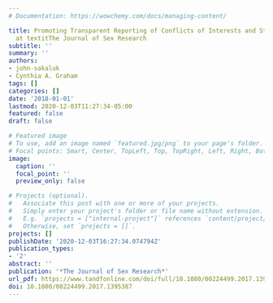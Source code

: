 ```yaml
---
# Documentation: https://wowchemy.com/docs/managing-content/

title: Promoting Transparent Reporting of Conflicts of Interests and Statistical Analyses
  at textitThe Journal of Sex Research
subtitle: ''
summary: ''
authors:
- john-sakaluk
- Cynthia A. Graham
tags: []
categories: []
date: '2018-01-01'
lastmod: 2020-12-03T11:27:34-05:00
featured: false
draft: false

# Featured image
# To use, add an image named `featured.jpg/png` to your page's folder.
# Focal points: Smart, Center, TopLeft, Top, TopRight, Left, Right, BottomLeft, Bottom, BottomRight.
image:
  caption: ''
  focal_point: ''
  preview_only: false

# Projects (optional).
#   Associate this post with one or more of your projects.
#   Simply enter your project's folder or file name without extension.
#   E.g. `projects = ["internal-project"]` references `content/project/deep-learning/index.md`.
#   Otherwise, set `projects = []`.
projects: []
publishDate: '2020-12-03T16:27:34.074794Z'
publication_types:
- '2'
abstract: ''
publication: '*The Journal of Sex Research*'
url_pdf: https://www.tandfonline.com/doi/full/10.1080/00224499.2017.1395387
doi: 10.1080/00224499.2017.1395387
---
```

